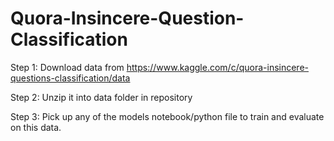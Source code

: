 # Quora-Insincere-Question-Classification

Step 1: Download data from https://www.kaggle.com/c/quora-insincere-questions-classification/data

Step 2: Unzip it into data folder in repository

Step 3: Pick up any of the models notebook/python file to train and evaluate on this data.
